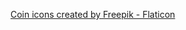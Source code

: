 <a href="https://www.flaticon.com/free-icons/coin" title="coin icons">Coin icons created by Freepik - Flaticon</a>

